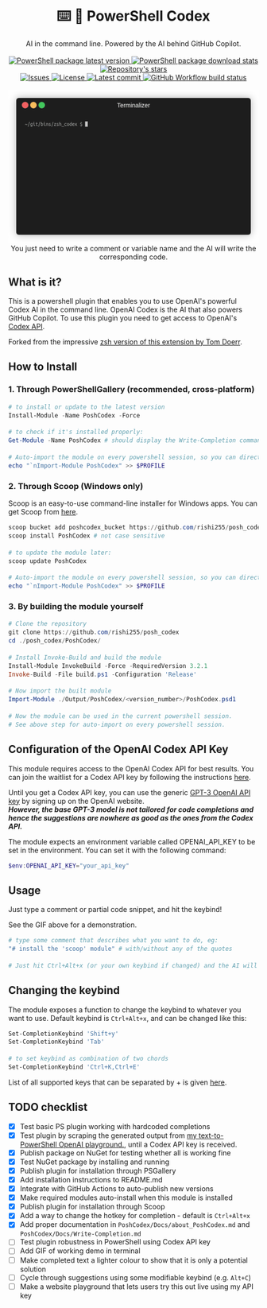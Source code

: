 <html>
<h1 align="center">⌨️ 🦾 PowerShell Codex</h1>

<div align="center">
  AI in the command line. Powered by the AI behind GitHub Copilot.
</div>

<br/>

<div align="center">
  <a href="https://www.powershellgallery.com/packages/PoshCodex">
    <img
        src="https://img.shields.io/powershellgallery/v/PoshCodex?colorA=2c2837&style=for-the-badge"
        alt="PowerShell package latest version"
    />
  </a>
  <a href="https://www.powershellgallery.com/packages/PoshCodex">
    <img
      src="https://img.shields.io/powershellgallery/dt/PoshCodex?colorA=2c2837&style=for-the-badge"
      alt="PowerShell package download stats"
    />
  </a>
  <a href="https://github.com/rishi255/posh_codex/stargazers">
    <img
      src="https://img.shields.io/github/stars/rishi255/posh_codex?colorA=2c2837&style=for-the-badge"
      alt="Repository's stars"
    />
  </a>
  <br />
  <a href="https://github.com/rishi255/posh_codex/issues">
    <img
      src="https://img.shields.io/github/issues-raw/rishi255/posh_codex?colorA=2c2837&style=for-the-badge"
      alt="Issues"
    />
  </a>
  <a href="https://github.com/rishi255/posh_codex/blob/main/LICENSE">
    <img
      src="https://img.shields.io/github/license/rishi255/posh_codex?colorA=2c2837&style=for-the-badge"
      alt="License"
    />
  </a>
  <a href="https://github.com/rishi255/posh_codex/commits/main">
    <img
      src="https://img.shields.io/github/last-commit/rishi255/posh_codex/main?colorA=2c2837&style=for-the-badge"
      alt="Latest commit"
    />
  </a>
  <a href="https://github.com/rishi255/posh_codex">
    <img
      src="https://img.shields.io/github/workflow/status/rishi255/posh_codex/Build%20and%20Publish%20Module?colorA=2c2837&style=for-the-badge"
      alt="GitHub Workflow build status"
    />
  </a>
</div>
<br/>
<div align="center">
  <img
    src="https://raw.githubusercontent.com/tom-doerr/bins/main/zsh_codex/zc4.gif"
  />
  <div align="center">
    You just need to write a comment or variable name and the AI will write the
    corresponding code.
  </div>
</div>
</html>

## What is it?

This is a powershell plugin that enables you to use OpenAI's powerful Codex AI in the command line. OpenAI Codex is the AI that also powers GitHub Copilot.
To use this plugin you need to get access to OpenAI's [Codex API](https://openai.com/blog/openai-codex/).

Forked from the impressive [zsh version of this extension by Tom Doerr](https://github.com/tom-doerr/zsh_codex).

## How to Install

### 1. Through PowerShellGallery (recommended, cross-platform)

```powershell
# to install or update to the latest version
Install-Module -Name PoshCodex -Force

# to check if it's installed properly:
Get-Module -Name PoshCodex # should display the Write-Completion command

# Auto-import the module on every powershell session, so you can directly use the keybind for completion:
echo "`nImport-Module PoshCodex" >> $PROFILE
```

### 2. Through Scoop (Windows only)

Scoop is an easy-to-use command-line installer for Windows apps. You can get Scoop from [here](https://scoop.sh/).

```powershell
scoop bucket add poshcodex_bucket https://github.com/rishi255/posh_codex
scoop install PoshCodex # not case sensitive

# to update the module later:
scoop update PoshCodex

# Auto-import the module on every powershell session, so you can directly use the keybind for completion:
echo "`nImport-Module PoshCodex" >> $PROFILE
```

### 3. By building the module yourself

```powershell
# Clone the repository
git clone https://github.com/rishi255/posh_codex
cd ./posh_codex/PoshCodex/

# Install Invoke-Build and build the module
Install-Module InvokeBuild -Force -RequiredVersion 3.2.1
Invoke-Build -File build.ps1 -Configuration 'Release'

# Now import the built module
Import-Module ./Output/PoshCodex/<version_number>/PoshCodex.psd1

# Now the module can be used in the current powershell session.
# See above step for auto-import on every powershell session.
```

## Configuration of the OpenAI Codex API Key

This module requires access to the OpenAI Codex API for best results. You can join the waitlist for a Codex API key by following the instructions [here](https://openai.com/blog/openai-codex/).

Until you get a Codex API key, you can use the generic [GPT-3 OpenAI API key](https://beta.openai.com/docs/developer-quickstart/your-api-keys) by signing up on the OpenAI website.  
**_However, the base GPT-3 model is not tailored for code completions and hence the suggestions are nowhere as good as the ones from the Codex API._**

The module expects an environment variable called OPENAI_API_KEY to be set in the environment.
You can set it with the following command:

```powershell
$env:OPENAI_API_KEY="your_api_key"
```

## Usage

Just type a comment or partial code snippet, and hit the keybind!

See the GIF above for a demonstration.

```powershell
# type some comment that describes what you want to do, eg:
"# install the 'scoop' module" # with/without any of the quotes

# Just hit Ctrl+Alt+x (or your own keybind if changed) and the AI will write the corresponding code for you.
```

## Changing the keybind

The module exposes a function to change the keybind to whatever you want to use.
Default keybind is `Ctrl+Alt+x`, and can be changed like this:

```powershell
Set-CompletionKeybind 'Shift+y'
Set-CompletionKeybind 'Tab'

# to set keybind as combination of two chords
Set-CompletionKeybind 'Ctrl+K,Ctrl+E'
```

List of all supported keys that can be separated by + is given [here](https://docs.microsoft.com/en-us/dotnet/api/system.consolekey?view=net-6.0#fields).

## TODO checklist

- [x] Test basic PS plugin working with hardcoded completions
- [x] Test plugin by scraping the generated output from [my text-to-PowerShell OpenAI playground.](https://beta.openai.com/playground/p/4FqkeG4WQuIPfOUS6cvXQfQR?model=davinci), until a Codex API key is received.
- [x] Publish package on NuGet for testing whether all is working fine
- [x] Test NuGet package by installing and running
- [x] Publish plugin for installation through PSGallery
- [x] Add installation instructions to README.md
- [x] Integrate with GitHub Actions to auto-publish new versions
- [x] Make required modules auto-install when this module is installed
- [x] Publish plugin for installation through Scoop
- [x] Add a way to change the hotkey for completion - default is `Ctrl+Alt+x`
- [x] Add proper documentation in `PoshCodex/Docs/about_PoshCodex.md` and `PoshCodex/Docs/Write-Completion.md`
- [ ] Test plugin robustness in PowerShell using Codex API key
- [ ] Add GIF of working demo in terminal
- [ ] Make completed text a lighter colour to show that it is only a potential solution
- [ ] Cycle through suggestions using some modifiable keybind (e.g. `Alt+C`)
- [ ] Make a website playground that lets users try this out live using my API key

